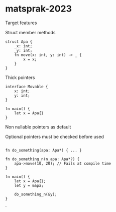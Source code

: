 # matsprak-2023


Target features

Struct member methods
```
struct Apa {
    _x: int;
    _y: int;
    fn move(x: int, y: int) -> _ {
        x = x;
    }
}
```


Thick pointers

```
interface Movable {
    x: int;
    y: int;
}

fn main() {
    let x = Apa{}
}
```


Non nullable pointers as default

Optional pointers must be checked before used

```

fn do_something(apa: Apa*) { ... }

fn do_something_n(n_apa: Apa*?) {
    apa->move(10, 20); // Fails at compile time
}

fn main() {
    let x = Apa{};
    let y = &apa;
    
    do_something_n(&y);
}
```

`
